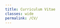 ```yaml
---
title: Curriculum Vitae
classes: wide
permalink: /CV/
---
```


<object data="/assets/pdfs/TaekjunKim_CV.pdf" width="1000" height="1000" type='application/pdf'></object>
